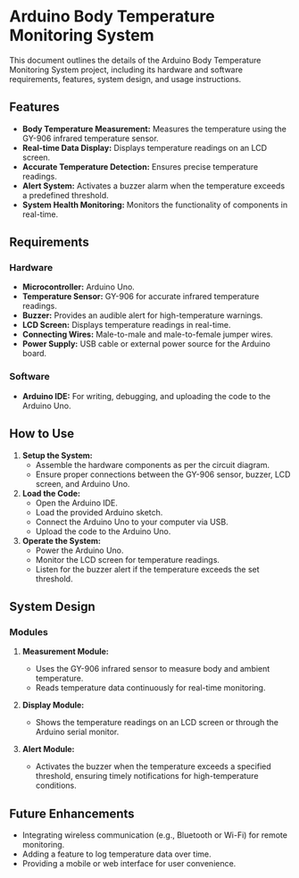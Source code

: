 # Arduino Body Temperature Monitoring System

This document outlines the details of the Arduino Body Temperature Monitoring System project, including its hardware and software requirements, features, system design, and usage instructions.

## Features
- **Body Temperature Measurement:** Measures the temperature using the GY-906 infrared temperature sensor.
- **Real-time Data Display:** Displays temperature readings on an LCD screen.
- **Accurate Temperature Detection:** Ensures precise temperature readings.
- **Alert System:** Activates a buzzer alarm when the temperature exceeds a predefined threshold.
- **System Health Monitoring:** Monitors the functionality of components in real-time.

## Requirements

### Hardware
- **Microcontroller:** Arduino Uno.
- **Temperature Sensor:** GY-906 for accurate infrared temperature readings.
- **Buzzer:** Provides an audible alert for high-temperature warnings.
- **LCD Screen:** Displays temperature readings in real-time.
- **Connecting Wires:** Male-to-male and male-to-female jumper wires.
- **Power Supply:** USB cable or external power source for the Arduino board.

### Software
- **Arduino IDE:** For writing, debugging, and uploading the code to the Arduino Uno.

## How to Use

1. **Setup the System:**
   - Assemble the hardware components as per the circuit diagram.
   - Ensure proper connections between the GY-906 sensor, buzzer, LCD screen, and Arduino Uno.
2. **Load the Code:**
   - Open the Arduino IDE.
   - Load the provided Arduino sketch.
   - Connect the Arduino Uno to your computer via USB.
   - Upload the code to the Arduino Uno.
3. **Operate the System:**
   - Power the Arduino Uno.
   - Monitor the LCD screen for temperature readings.
   - Listen for the buzzer alert if the temperature exceeds the set threshold.

## System Design

### Modules
1. **Measurement Module:**
   - Uses the GY-906 infrared sensor to measure body and ambient temperature.
   - Reads temperature data continuously for real-time monitoring.

2. **Display Module:**
   - Shows the temperature readings on an LCD screen or through the Arduino serial monitor.

3. **Alert Module:**
   - Activates the buzzer when the temperature exceeds a specified threshold, ensuring timely notifications for high-temperature conditions.

## Future Enhancements
- Integrating wireless communication (e.g., Bluetooth or Wi-Fi) for remote monitoring.
- Adding a feature to log temperature data over time.
- Providing a mobile or web interface for user convenience.
